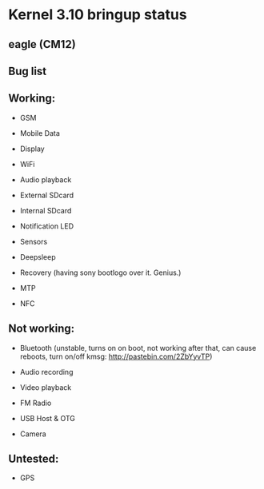 Kernel 3.10 bringup status
=======

eagle (CM12)
----------



Bug list
----------


Working:
--------

- GSM

- Mobile Data

- Display

- WiFi

- Audio playback

- External SDcard

- Internal SDcard

- Notification LED

- Sensors

- Deepsleep

- Recovery (having sony bootlogo over it. Genius.)

- MTP

- NFC


Not working:
-----------

- Bluetooth (unstable, turns on on boot, not working after that, can cause reboots, turn on/off kmsg: http://pastebin.com/2ZbYyvTP)

- Audio recording

- Video playback

- FM Radio

- USB Host & OTG

- Camera

Untested:
-----------

- GPS

